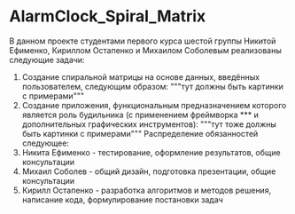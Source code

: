 # AlarmClock_Spiral_Matrix
В данном проекте студентами первого курса шестой группы Никитой Ефименко, Кириллом Остапенко и Михаилом Соболевым реализованы следующие задачи:
  1) Создание спиральной матрицы на основе данных, введённых пользователем, следующим образом: 
      """тут должны быть картинки с примерами"""
  2) Создание приложения, функциональным предназначением которого является роль будильника (с применением фреймворка *** и дополнительных графических инструментов):
      """тут тоже должны быть картинки с примерами"""
Распределение обязанностей следующее:
  1) Никита Ефименко - тестирование, оформление результатов, общие консультации 
  2) Михаил Соболев - общий дизайн, подготовка презентации, общие консультации
  3) Кирилл Остапенко - разработка алгоритмов и методов решения, написание кода, формулирование постановки задач
